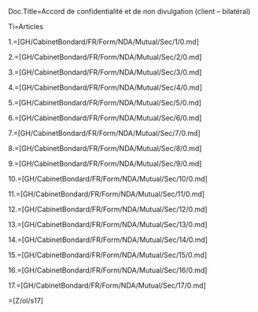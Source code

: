 Doc.Title=Accord de confidentialité et de non divulgation (client – bilatéral)

Ti=Articles

1.=[GH/CabinetBondard/FR/Form/NDA/Mutual/Sec/1/0.md]

2.=[GH/CabinetBondard/FR/Form/NDA/Mutual/Sec/2/0.md]

3.=[GH/CabinetBondard/FR/Form/NDA/Mutual/Sec/3/0.md]

4.=[GH/CabinetBondard/FR/Form/NDA/Mutual/Sec/4/0.md]

5.=[GH/CabinetBondard/FR/Form/NDA/Mutual/Sec/5/0.md]

6.=[GH/CabinetBondard/FR/Form/NDA/Mutual/Sec/6/0.md]

7.=[GH/CabinetBondard/FR/Form/NDA/Mutual/Sec/7/0.md]

8.=[GH/CabinetBondard/FR/Form/NDA/Mutual/Sec/8/0.md]

9.=[GH/CabinetBondard/FR/Form/NDA/Mutual/Sec/9/0.md]

10.=[GH/CabinetBondard/FR/Form/NDA/Mutual/Sec/10/0.md]

11.=[GH/CabinetBondard/FR/Form/NDA/Mutual/Sec/11/0.md]

12.=[GH/CabinetBondard/FR/Form/NDA/Mutual/Sec/12/0.md]

13.=[GH/CabinetBondard/FR/Form/NDA/Mutual/Sec/13/0.md]

14.=[GH/CabinetBondard/FR/Form/NDA/Mutual/Sec/14/0.md]

15.=[GH/CabinetBondard/FR/Form/NDA/Mutual/Sec/15/0.md]

16.=[GH/CabinetBondard/FR/Form/NDA/Mutual/Sec/16/0.md]

17.=[GH/CabinetBondard/FR/Form/NDA/Mutual/Sec/17/0.md]

=[Z/ol/s17]